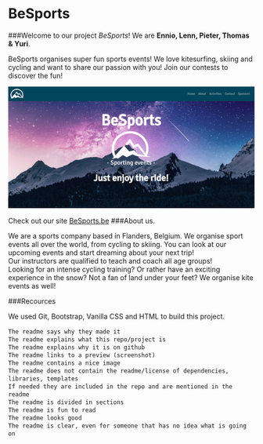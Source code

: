# BeSports

###Welcome to our project *BeSports*!
We are **Ennio, Lenn, Pieter, Thomas & Yuri**.

BeSports organises super fun sports events!
We love kitesurfing, skiing and cycling and want to share our passion with you! Join our contests to discover the fun!

![Screenshot](home/img/BeSports.png)

Check out our site [BeSports.be](https://thomaswillems.github.io/BeSports/)
###About us.

We are a sports company based in Flanders, Belgium. We organise sport events all over the world, from cycling to skiing. You can look at our upcoming events and start dreaming about your next trip!<br/> 
Our instructors are qualified to teach and coach all age groups!<br/>
Looking for an intense cycling training? Or rather have an exciting experience in the snow? Not a fan of land under your feet? We organise kite events as well!

###Recources

We used Git, Bootstrap, Vanilla CSS and HTML to build this project. 

    The readme says why they made it
    The readme explains what this repo/project is
    The readme explains why it is on github
    The readme links to a preview (screenshot)
    The readme contains a nice image
    The readme does not contain the readme/license of dependencies, libraries, templates
    If needed they are included in the repo and are mentioned in the readme
    The readme is divided in sections
    The readme is fun to read
    The readme looks good
    The readme is clear, even for someone that has no idea what is going on
